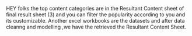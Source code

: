 HEY folks the top content categories are in the Resultant Content sheet of final result sheet (3) and you can filter the popularity according to you and its customizable.
Another excel workbooks are the datasets and after data cleanng and modelling ,we have the retrieved the Resultant Content Sheet.
